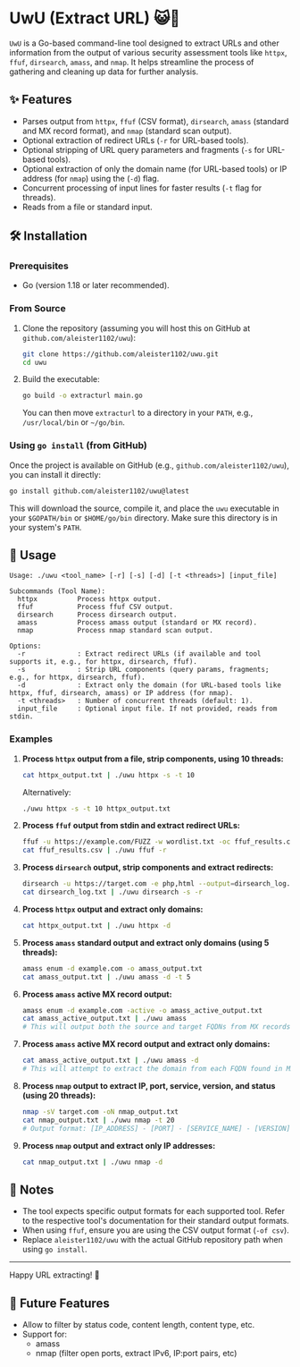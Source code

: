 #  UwU (Extract URL) 😺🔗

`UwU` is a Go-based command-line tool designed to extract URLs and other information from the output of various security assessment tools like `httpx`, `ffuf`, `dirsearch`, `amass`, and `nmap`. It helps streamline the process of gathering and cleaning up data for further analysis.

## ✨ Features

*   Parses output from `httpx`, `ffuf` (CSV format), `dirsearch`, `amass` (standard and MX record format), and `nmap` (standard scan output).
*   Optional extraction of redirect URLs (`-r` for URL-based tools).
*   Optional stripping of URL query parameters and fragments (`-s` for URL-based tools).
*   Optional extraction of only the domain name (for URL-based tools) or IP address (for `nmap`) using the (`-d`) flag.
*   Concurrent processing of input lines for faster results (`-t` flag for threads).
*   Reads from a file or standard input.

## 🛠️ Installation

### Prerequisites

*   Go (version 1.18 or later recommended).

### From Source

1.  Clone the repository (assuming you will host this on GitHub at `github.com/aleister1102/uwu`):
    ```bash
    git clone https://github.com/aleister1102/uwu.git
    cd uwu
    ```
2.  Build the executable:
    ```bash
    go build -o extracturl main.go
    ```
    You can then move `extracturl` to a directory in your `PATH`, e.g., `/usr/local/bin` or `~/go/bin`.

### Using `go install` (from GitHub)

Once the project is available on GitHub (e.g., `github.com/aleister1102/uwu`), you can install it directly:

```bash
go install github.com/aleister1102/uwu@latest
```

This will download the source, compile it, and place the `uwu` executable in your `$GOPATH/bin` or `$HOME/go/bin` directory. Make sure this directory is in your system's `PATH`.

## 🚀 Usage

```
Usage: ./uwu <tool_name> [-r] [-s] [-d] [-t <threads>] [input_file]

Subcommands (Tool Name):
  httpx          Process httpx output.
  ffuf           Process ffuf CSV output.
  dirsearch      Process dirsearch output.
  amass          Process amass output (standard or MX record).
  nmap           Process nmap standard scan output.

Options:
  -r             : Extract redirect URLs (if available and tool supports it, e.g., for httpx, dirsearch, ffuf).
  -s             : Strip URL components (query params, fragments; e.g., for httpx, dirsearch, ffuf).
  -d             : Extract only the domain (for URL-based tools like httpx, ffuf, dirsearch, amass) or IP address (for nmap).
  -t <threads>   : Number of concurrent threads (default: 1).
  input_file     : Optional input file. If not provided, reads from stdin.
```

### Examples

1.  **Process `httpx` output from a file, strip components, using 10 threads:**
    ```bash
    cat httpx_output.txt | ./uwu httpx -s -t 10
    ```
    Alternatively:
    ```bash
    ./uwu httpx -s -t 10 httpx_output.txt
    ```

2.  **Process `ffuf` output from stdin and extract redirect URLs:**
    ```bash
    ffuf -u https://example.com/FUZZ -w wordlist.txt -oc ffuf_results.csv -of csv
    cat ffuf_results.csv | ./uwu ffuf -r
    ```

3.  **Process `dirsearch` output, strip components and extract redirects:**
    ```bash
    dirsearch -u https://target.com -e php,html --output=dirsearch_log.txt
    cat dirsearch_log.txt | ./uwu dirsearch -s -r
    ```

4.  **Process `httpx` output and extract only domains:**
    ```bash
    cat httpx_output.txt | ./uwu httpx -d
    ```

5.  **Process `amass` standard output and extract only domains (using 5 threads):**
    ```bash
    amass enum -d example.com -o amass_output.txt
    cat amass_output.txt | ./uwu amass -d -t 5
    ```

6.  **Process `amass` active MX record output:**
    ```bash
    amass enum -d example.com -active -o amass_active_output.txt
    cat amass_active_output.txt | ./uwu amass 
    # This will output both the source and target FQDNs from MX records on separate lines.
    ```

7.  **Process `amass` active MX record output and extract only domains:**
    ```bash
    cat amass_active_output.txt | ./uwu amass -d
    # This will attempt to extract the domain from each FQDN found in MX records.
    ```

8.  **Process `nmap` output to extract IP, port, service, version, and status (using 20 threads):**
    ```bash
    nmap -sV target.com -oN nmap_output.txt
    cat nmap_output.txt | ./uwu nmap -t 20
    # Output format: [IP_ADDRESS] - [PORT] - [SERVICE_NAME] - [VERSION] - [STATUS]
    ```

9.  **Process `nmap` output and extract only IP addresses:**
    ```bash
    cat nmap_output.txt | ./uwu nmap -d
    ```

## 📝 Notes

*   The tool expects specific output formats for each supported tool. Refer to the respective tool's documentation for their standard output formats.
*   When using `ffuf`, ensure you are using the CSV output format (`-of csv`).
*   Replace `aleister1102/uwu` with the actual GitHub repository path when using `go install`.

--- 

Happy URL extracting! 🎉 

## 🔮 Future Features
- Allow to filter by status code, content length, content type, etc.
- Support for:
  - amass
  - nmap (filter open ports, extract IPv6, IP:port pairs, etc)
